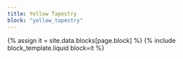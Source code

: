 ```yaml
---
title: Yellow Tapestry
block: "yellow_tapestry"
---
```


{% assign it = site.data.blocks[page.block] %}
{% include block_template.liquid block=it %}

